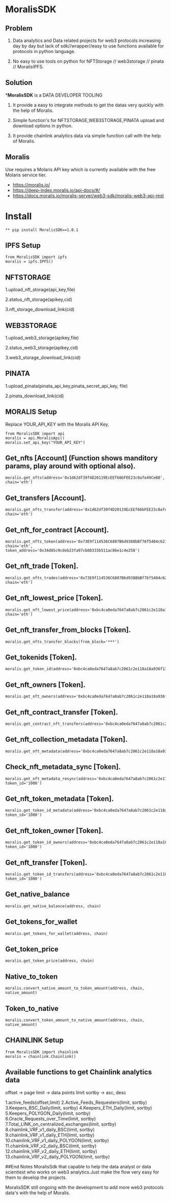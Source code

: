 # MoralisSDK
## Problem
1. Data analytics and Data related projects for web3 protocols increasing day by day but lack of sdk//wrapper//easy to use functions available for protocols in python language.

2. No easy to use tools on python for NFTStorage // web3storage // pinata // MoralisIPFS.

## Solution
  
  ***MoralisSDK** is a DATA DEVELOPER TOOLING

1. It provide a easy to integrate methods to get the datas very quickly with the help of Moralis.

2. Simple function's for NFTSTORAGE,WEB3STORAGE,PINATA upload and download options in python.

3. It provide chainlink analytics data via simple function call with the help of Moralis.


## Moralis
Use requires a Molaris API key which is currently available with the free Molaris service tier. 
- https://moralis.io/
- https://deep-index.moralis.io/api-docs/#/
- https://docs.moralis.io/moralis-server/web3-sdk/moralis-web3-api-rest


# Install

    ** pip install MoralisSDK==1.0.1

## IPFS Setup
    from MoralisSDK import ipfs
    moralis = ipfs.IPFS()
    

## NFTSTORAGE

1.upload_nft_storage(api_key,file)

2.status_nft_storage(apikey,cid)

3.nft_storage_download_link(cid)

## WEB3STORAGE

1.upload_web3_storage(apikey,file)

2.status_web3_storage(apikey,cid)

3.web3_storage_download_link(cid)

## PINATA

1.upload_pinata(pinata_api_key,pinata_secret_api_key, file)

2.pinata_download_link(cid)



## MORALIS Setup

Replace YOUR_API_KEY with the Moralis API Key.

    from MoralisSDK import api
    moralis = api.MoralisApi()
    moralis.set_api_key("YOUR_API_KEY")


## Get_nfts [Account] (Function shows manditory params, play around with optional also).

    moralis.get_nfts(address='0x1d62df39f4D20119EcEEf66bFEE23c0afe49CeB8', chain='eth')

## Get_transfers [Account].

    moralis.get_nfts_transfer(address='0x1d62df39f4D20119EcEEf66bFEE23c0afe49CeB8', chain='eth')

## Get_nft_for_contract [Account].

    moralis.get_nfts_token(address='0x73E9f114536C6807B6d9388bBf76f5404c621a77', chain='eth', token_address='0x34d85c9cdeb23fa97cb08333b511ac86e1c4e258')

## Get_nft_trade [Token].

    moralis.get_nfts_trades(address='0x73E9f114536C6807B6d9388bBf76f5404c621a77', chain='eth')

## Get_nft_lowest_price [Token].

    moralis.get_nft_lowest_price(address='0xbc4ca0eda7647a8ab7c2061c2e118a18a936f13d', chain='eth')

## Get_nft_transfer_from_blocks [Token].

    moralis.get_nfts_transfer_blocks(from_block='***')

## Get_tokenids [Token].

    moralis.get_token_id(address='0xbc4ca0eda7647a8ab7c2061c2e118a18a936f13d')

## Get_nft_owners [Token].

    moralis.get_nft_owners(address='0xbc4ca0eda7647a8ab7c2061c2e118a18a936f13d')

## Get_nft_contract_transfer [Token].

    moralis.get_contract_nft_transfers(address='0xbc4ca0eda7647a8ab7c2061c2e118a18a936f13d')

## Get_nft_collection_metadata [Token].

    moralis.get_nft_metadata(address='0xbc4ca0eda7647a8ab7c2061c2e118a18a936f13d')

## Check_nft_metadata_sync [Token].

    moralis.get_nft_metadata_resync(address='0xbc4ca0eda7647a8ab7c2061c2e118a18a936f13d', token_id='1000')

## Get_nft_token_metadata [Token].

    moralis.get_token_id_metadata(address='0xbc4ca0eda7647a8ab7c2061c2e118a18a936f13d', token_id='1000')

## Get_nft_token_owner [Token].

    moralis.get_token_id_owners(address='0xbc4ca0eda7647a8ab7c2061c2e118a18a936f13d', token_id='1000')

## Get_nft_transfer [Token].

    moralis.get_token_id_transfers(address='0xbc4ca0eda7647a8ab7c2061c2e118a18a936f13d', token_id='1000')
    
## Get_native_balance

    moralis.get_native_balance(address, chain)

## Get_tokens_for_wallet

    moralis.get_tokens_for_wallet(address, chain)

## Get_token_price

    moralis.get_token_price(address, chain)

## Native_to_token

    moralis.convert_native_amount_to_token_amount(address, chain, native_amount)

## Token_to_native

    moralis.convert_token_amount_to_native_amount(address, chain, native_amount)
    
    

## CHAINLINK Setup

    from MoralisSDK import chainlink
    moralis = chainlink.Chainlink()

## Available functions to get Chainlink analytics data
offset -> page
limit -> data points limit
sortby -> asc, desc

1.active_feeds(offset,limit)
2.Active_Feeds_Requesters(limit, sortby)
3.Keepers_BSC_Daily(limit, sortby)
4.Keepers_ETH_Daily(limit, sortby)
5.Keepers_POLYGON_Daily(limit, sortby)
6.Oracle_Requests_over_Time(limit, sortby)
7.Total_LINK_on_centralized_exchanges(limit, sortby)
8.chainlink_VRF_v1_daily_BSC(limit, sortby)
9.chainlink_VRF_v1_daily_ETH(limit, sortby)
10.chainlink_VRF_v1_daily_POLYGON(limit, sortby)
11.chainlink_VRF_v2_daily_BSC(limit, sortby)
12.chainlink_VRF_v2_daily_ETH(limit, sortby)
13.chainlink_VRF_v2_daily_POLYGON(limit, sortby)



##End Notes
MoralisSdk that capable to help the data analyst or data scientiest who works on web3 analytics.Just make the flow very easy for them to develop the projects.

MoralisSDK still ongoing with the development to add more web3 protocols data's with the help of Moralis.

